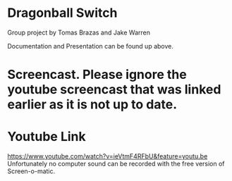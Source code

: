 # Dragonball Switch
Group project by Tomas Brazas and Jake Warren

Documentation and Presentation can be found up above.
# Screencast. Please ignore the youtube screencast that was linked earlier as it is not up to date.
# Youtube Link
https://www.youtube.com/watch?v=ieVtmF4RFbU&feature=youtu.be
Unfortunately no computer sound can be recorded with the free version of Screen-o-matic.
